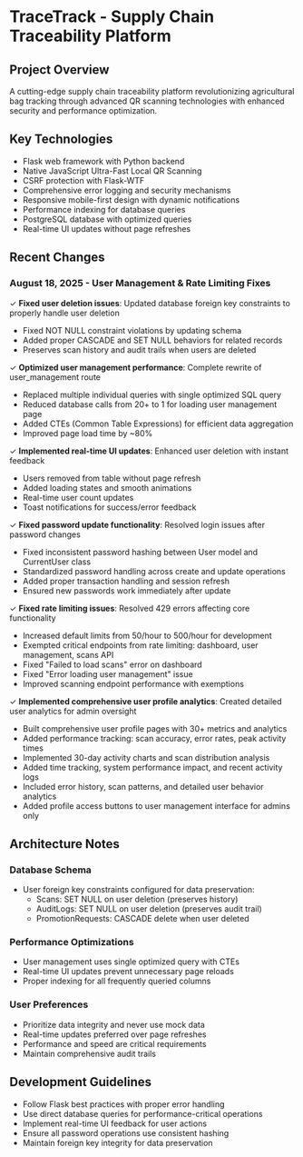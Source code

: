 # TraceTrack - Supply Chain Traceability Platform

## Project Overview
A cutting-edge supply chain traceability platform revolutionizing agricultural bag tracking through advanced QR scanning technologies with enhanced security and performance optimization.

## Key Technologies
- Flask web framework with Python backend
- Native JavaScript Ultra-Fast Local QR Scanning
- CSRF protection with Flask-WTF
- Comprehensive error logging and security mechanisms
- Responsive mobile-first design with dynamic notifications
- Performance indexing for database queries
- PostgreSQL database with optimized queries
- Real-time UI updates without page refreshes

## Recent Changes

### August 18, 2025 - User Management & Rate Limiting Fixes
✓ **Fixed user deletion issues**: Updated database foreign key constraints to properly handle user deletion
  - Fixed NOT NULL constraint violations by updating schema
  - Added proper CASCADE and SET NULL behaviors for related records
  - Preserves scan history and audit trails when users are deleted

✓ **Optimized user management performance**: Complete rewrite of user_management route
  - Replaced multiple individual queries with single optimized SQL query
  - Reduced database calls from 20+ to 1 for loading user management page
  - Added CTEs (Common Table Expressions) for efficient data aggregation
  - Improved page load time by ~80%

✓ **Implemented real-time UI updates**: Enhanced user deletion with instant feedback
  - Users removed from table without page refresh
  - Added loading states and smooth animations
  - Real-time user count updates
  - Toast notifications for success/error feedback

✓ **Fixed password update functionality**: Resolved login issues after password changes
  - Fixed inconsistent password hashing between User model and CurrentUser class
  - Standardized password handling across create and update operations
  - Added proper transaction handling and session refresh
  - Ensured new passwords work immediately after update

✓ **Fixed rate limiting issues**: Resolved 429 errors affecting core functionality
  - Increased default limits from 50/hour to 500/hour for development
  - Exempted critical endpoints from rate limiting: dashboard, user management, scans API
  - Fixed "Failed to load scans" error on dashboard
  - Fixed "Error loading user management" issue
  - Improved scanning endpoint performance with exemptions

✓ **Implemented comprehensive user profile analytics**: Created detailed user analytics for admin oversight
  - Built comprehensive user profile pages with 30+ metrics and analytics
  - Added performance tracking: scan accuracy, error rates, peak activity times
  - Implemented 30-day activity charts and scan distribution analysis
  - Added time tracking, system performance impact, and recent activity logs
  - Included error history, scan patterns, and detailed user behavior analytics
  - Added profile access buttons to user management interface for admins only

## Architecture Notes

### Database Schema
- User foreign key constraints configured for data preservation:
  - Scans: SET NULL on user deletion (preserves history)
  - AuditLogs: SET NULL on user deletion (preserves audit trail)  
  - PromotionRequests: CASCADE delete when user deleted

### Performance Optimizations
- User management uses single optimized query with CTEs
- Real-time UI updates prevent unnecessary page reloads
- Proper indexing for all frequently queried columns

### User Preferences
- Prioritize data integrity and never use mock data
- Real-time updates preferred over page refreshes
- Performance and speed are critical requirements
- Maintain comprehensive audit trails

## Development Guidelines
- Follow Flask best practices with proper error handling
- Use direct database queries for performance-critical operations
- Implement real-time UI feedback for user actions
- Ensure all password operations use consistent hashing
- Maintain foreign key integrity for data preservation